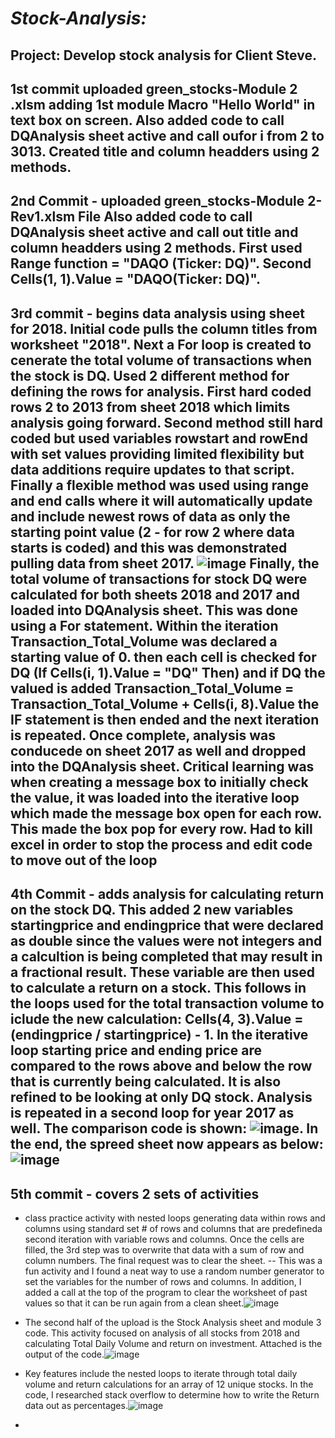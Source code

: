 #  ***Stock-Analysis:***

##  **Project:  Develop stock analysis for Client Steve.**
## 1st commit uploaded green_stocks-Module 2 .xlsm adding 1st module Macro "Hello World" in text box on screen.  Also added code to call DQAnalysis sheet active and call oufor i from 2 to 3013.  Created title and column headders using 2 methods. 
## 2nd Commit - uploaded green_stocks-Module 2-Rev1.xlsm File Also added code to call DQAnalysis sheet active and call out title and column headders using 2 methods.  First used Range function = "DAQO (Ticker: DQ)".  Second Cells(1, 1).Value = "DAQO(Ticker: DQ)".  
## 3rd commit - begins data analysis using sheet for 2018.  Initial code pulls the column titles from worksheet "2018".  Next a For loop is created to cenerate the total volume of transactions when the stock is DQ.  Used 2 different method for defining the rows for analysis.  First hard coded rows 2 to 2013 from sheet 2018 which limits analysis going forward.  Second method still hard coded but used variables rowstart and rowEnd with set values providing limited flexibility but data additions require updates to that script.  Finally a flexible method was used using range and end calls where it will automatically update and include newest rows of data as only the starting point value (2 - for row 2 where data starts is coded) and this was demonstrated pulling data from sheet 2017. ![image](https://user-images.githubusercontent.com/106294465/172052102-27aeeac1-1f9e-4362-863b-3a8e4d80e5b6.png) Finally, the total volume of transactions for stock DQ were calculated for both sheets 2018 and 2017 and loaded into DQAnalysis sheet.  This was done using a For statement. Within the iteration Transaction_Total_Volume was declared a starting value of 0.  then each cell is checked for DQ (If Cells(i, 1).Value = "DQ" Then)  and if DQ the valued is added Transaction_Total_Volume = Transaction_Total_Volume + Cells(i, 8).Value the IF statement is then ended and the next iteration is repeated.  Once complete, analysis was conducede on sheet 2017 as well and dropped into the DQAnalysis sheet.  Critical learning  was when creating a message box to initially check the value, it was loaded into the iterative loop which made the message box open for each row.  This made the box     pop for every row.  Had to kill excel in order to stop the process and edit code to move out of the loop
## 4th Commit - adds analysis for calculating return on the stock DQ.  This added 2 new variables startingprice and endingprice that were declared as double since the values were not integers and a calcultion is being completed that may result in a fractional result.  These variable are then used to calculate a return on a stock.  This follows in the loops used for the  total transaction volume to iclude the new calculation:  Cells(4, 3).Value = (endingprice / startingprice) - 1.  In the iterative loop starting price  and ending price are compared to the rows above and below the row that is currently being calculated. It is also refined to be looking at only DQ stock.  Analysis is repeated in a second loop for year 2017 as well. The comparison code is shown: ![image](https://user-images.githubusercontent.com/106294465/172054975-f6f118c1-47a9-4cfa-8a11-f38728ba10e3.png).  In the end, the spreed sheet now appears as below: ![image](https://user-images.githubusercontent.com/106294465/172055351-4cdf9e94-3429-467e-997d-9a246322e1ed.png)
## 5th commit - covers 2 sets of activities
- class practice activity with nested loops generating data within rows and columns using standard set # of rows and columns that are predefineda second iteration with variable rows and columns. Once the cells are filled, the 3rd step was to overwrite that data with a sum of row and column numbers.  The final request was to clear the sheet.
-- This was a fun activity and I found a neat way to use a random number generator to set the variables for the number of rows and columns.  In addition, I added a call at the top of the program to clear the worksheet of past values so that it can be run again from a clean sheet.![image](https://user-images.githubusercontent.com/106294465/172086375-d1210b38-9f37-4001-a401-25d809444042.png)
- The second half of the upload is the Stock Analysis sheet and module 3 code.  This activity focused on analysis of all stocks from 2018 and calculating Total Daily Volume and return on investment. Attached is the output of the code.![image](https://user-images.githubusercontent.com/106294465/172086966-403e0a18-1342-4b24-a04f-bbc53674082b.png)
-  Key features include the nested loops to iterate through total daily volume and return calculations for an array of 12 unique stocks.  In the code, I researched stack overflow to determine how to write the Return data out as percentages.![image](https://user-images.githubusercontent.com/106294465/172088146-2714e308-ff4c-495e-8ce4-c86a19b33554.png)

-

            
